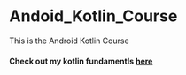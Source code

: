 # Andoid_Kotlin_Course
This is the Android Kotlin Course

<h4>Check out my kotlin fundamentls <a href="https://github.com/vaibhav0910/Andoid_Kotlin_Course/tree/master/AndroidKotlinConcept">here</a></h4>

